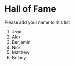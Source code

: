 # Hall of Fame
Please add your name to this list

1. Jose
2. Alex
3. Benjamin
4. Nick
5. Matthew
6. Britany
